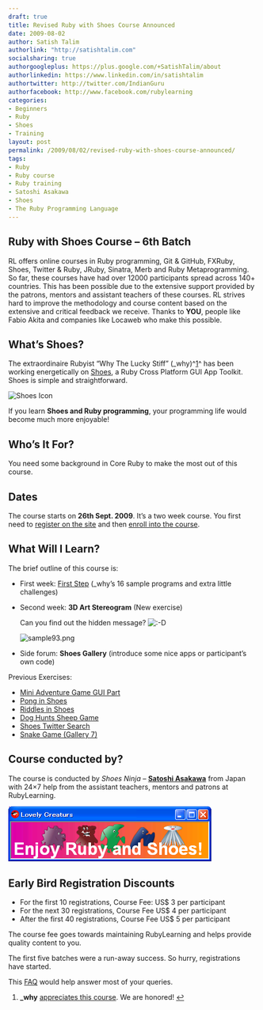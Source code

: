 ```yaml
---
draft: true
title: Revised Ruby with Shoes Course Announced
date: 2009-08-02
author: Satish Talim
authorlink: "http://satishtalim.com"
socialsharing: true
authorgoogleplus: https://plus.google.com/+SatishTalim/about
authorlinkedin: https://www.linkedin.com/in/satishtalim
authortwitter: http://twitter.com/IndianGuru
authorfacebook: http://www.facebook.com/rubylearning
categories:
- Beginners
- Ruby
- Shoes
- Training
layout: post
permalink: /2009/08/02/revised-ruby-with-shoes-course-announced/
tags:
- Ruby
- Ruby course
- Ruby training
- Satoshi Asakawa
- Shoes
- The Ruby Programming Language
---
```

## Ruby with Shoes Course – 6th Batch

RL offers online courses in Ruby programming, Git & GitHub, FXRuby,
Shoes, Twitter & Ruby, JRuby, Sinatra, Merb and Ruby Metaprogramming. So
far, these courses have had over 12000 participants spread across 140+
countries. This has been possible due to the extensive support provided<!--more-->
by the patrons, mentors and assistant teachers of these courses. RL
strives hard to improve the methodology and course content based on the
extensive and critical feedback we receive. Thanks to **YOU**, people
like Fabio Akita and companies like Locaweb who make this possible.

## What’s Shoes?

The extraordinaire Rubyist “Why The Lucky Stiff”
(\_why)^[1](#fn-2708-1)^ has been working energetically on
[Shoes](http://shoooes.net/), a Ruby Cross Platform GUI App Toolkit.
Shoes is simple and straightforward.

![Shoes Icon](http://rubylearning.com/images/shoes-icon.png)

If you learn **Shoes and Ruby programming**, your programming life would
become much more enjoyable!

## Who’s It For?

You need some background in Core Ruby to make the most out of this
course.

## Dates

The course starts on **26th Sept. 2009**. It’s a two week course. You
first need to [register on the site](http://rubylearning.org/) and then
[enroll into the
course](http://rubylearning.org/class/course/view.php?id=44).

## What Will I Learn?

The brief outline of this course is:

-   First week: [First Step](http://shoooes.net/tutorial/) (\_why’s 16
    sample programs and extra little challenges)
-   Second week: **3D Art Stereogram** (New exercise)

    Can you find out the hidden message?
    ![:-D](http://rubylearning.com/blog/wp-includes/images/smilies/icon_biggrin.gif)

    ![sample93.png](http://rubylearning.com/images/hidden-message.png)

-   Side forum: **Shoes Gallery** (introduce some nice apps or
    participant’s own code)

Previous Exercises:

-   [Mini Adventure Game GUI
    Part](http://github.com/ashbb/shoes_tutorial_html/blob/master/mdowns/00703_Assignment_3_Mini_Adventure_Game_GUI_Part.mdown)
-   [Pong in
    Shoes](http://github.com/ashbb/shoes_tutorial_html/blob/master/mdowns/00704_Assignment_4_Pong_in_Shoes.mdown)
-   [Riddles in
    Shoes](http://github.com/ashbb/shoes_tutorial_html/tree/master/mdowns/00705_Assignment_5_Riddles_in_Shoes.mdown)
-   [Dog Hunts Sheep
    Game](http://github.com/ashbb/shoes_tutorial_html/tree/master/mdowns/00706_Assignment_6_Dog_Hunts_Sheep_Game.mdown)
-   [Shoes Twitter
    Search](http://github.com/ashbb/shoes_twitter_search/tree/master)
-   [Snake Game (Gallery
    7)](http://github.com/ashbb/shoes_tutorial_html/blob/master/mdowns/01120_Fancy_Gallery_6-10.mdown)

## Course conducted by?

The course is conducted by *Shoes Ninja* – **[Satoshi
Asakawa](http://newwws.shoooes.net/2008/09/27/the-ashbb-shoes-class.html)**
from Japan with 24×7 help from the assistant teachers, mentors and
patrons at RubyLearning.

![sample93.png](http://github.com/ashbb/shoes_tutorial_html/raw/master/images/sample93.png)

## Early Bird Registration Discounts

-   For the first 10 registrations, Course Fee: US\$ 3 per participant
-   For the next 30 registrations, Course Fee US\$ 4 per participant
-   After the first 40 registrations, Course Fee US\$ 5 per participant

The course fee goes towards maintaining RubyLearning and helps provide
quality content to you.

The first five batches were a run-away success. So hurry, registrations
have started.

This [FAQ](http://rubylearning.com/satishtalim/faq.html) would help
answer most of your queries.

1.  **\_why** [appreciates this
    course](http://rubylearning.com/blog/2008/10/30/ruby-and-shoes-programming-a-new-course/#comment-94551).
    We are honored! [↩](#fnref-2708-1)

